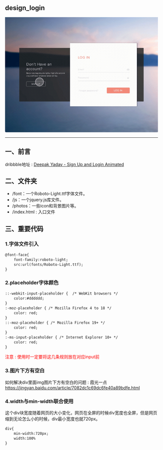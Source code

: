 ## design_login

![Alt text](https://raw.githubusercontent.com/daimingyu/photos/master/login.gif)
____
## 一、前言

dribbble地址 : [Deepak Yadav - Sign Up and Login Animated](https://dribbble.com/shots/2311260-Day-1-Sign-Up-and-Login-Animated-Download-Template)


## 二、文件夹

* /font：一个Roboto-Light.ttf字体文件。
* /js：一个jquery.js库文件。
* /photos：一些icon和背景图片等。
* /index.html : 入口文件

## 三、重要代码

### 1.字体文件引入
```
@font-face{
	font-family:roboto-light;
	src:url(fonts/Roboto-Light.ttf);
}
```
### 2.placeholder字体颜色
```
::-webkit-input-placeholder {  /* WebKit browsers */
	color:#dddddd;
}
:-moz-placeholder { /* Mozilla Firefox 4 to 18 */ 
	color: red; 
} 
::-moz-placeholder { /* Mozilla Firefox 19+ */ 
	color: red; 
} 
:-ms-input-placeholder { /* Internet Explorer 10+ */ 
	color: red; 
} 
```
<font color="red">注意 : 使用时一定要将这几条规则放在对应input前</font>

### 3.图片下方有空白

如何解决div里面img图片下方有空白的问题 : 霞光一点 https://jingyan.baidu.com/article/7082dc1c69dc6fe40a89bdfe.html

### 4.width与min-width联合使用
这个div块宽度随着网页的大小变化，网页在全屏的时候div宽度也全屏，但是网页缩到无论怎么小的时候，div最小宽度也就720px。
```
div{
	min-width:720px;
	width:100%
}
```
